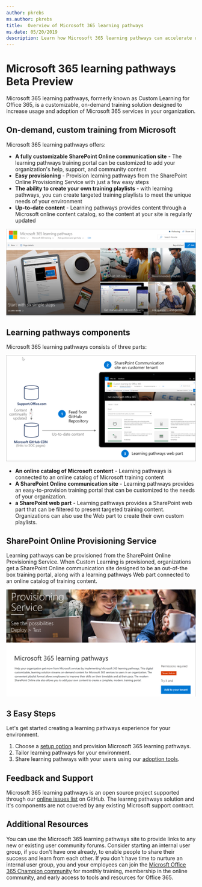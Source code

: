 ```yaml
---
author: pkrebs
ms.author: pkrebs
title:  Overview of Microsoft 365 learning pathways 
ms.date: 05/20/2019
description: Learn how Microsoft 365 learning pathways can accelerate usage and adoption of Microsoft 365 services in your organization. Learning pathways include a custom SharePoint Online web part and a modern SharePoint Online communications training site that is easily provisioned to your Office 365 tenant. 
---
```


# Microsoft 365 learning pathways Beta Preview
Microsoft 365 learning pathways, formerly known as Custom Learning for Office 365, is a customizable, on-demand training solution designed to increase usage and adoption of Microsoft 365 services in your organization.  

## On-demand, custom training from Microsoft

Microsoft 365 learning pathways offers:

- **A fully customizable SharePoint Online communication site** - The learning pathways training portal can be customized to add your organization's help, support, and community content
- **Easy provisioning** - Provision learning pathways from the SharePoint Online Provisioning Service with just a few easy steps
- **The ability to create your own training playlists** - with learning pathways, you can create targeted training playlists to meet the unique needs of your environment
- **Up-to-date content** - Learning pathways provides content through a Microsoft online content catalog, so the content at your site is regularly updated

![cg-introducing.png](media/cg-introducing.png)

## Learning pathways components
Microsoft 365 learning pathways consists of three parts: 

![cg-howitworks.png](media/cg-howitworks.png)

- **An online catalog of Microsoft content** - Learning pathways is connected to an online catalog of Microsoft training content
- **A SharePoint Online communication site** - Learning pathways provides an easy-to-provision training portal that can be customized to the needs of your organization.
- **a SharePoint web part** - Learning pathways provides a SharePoint web part that can be filtered to present targeted training content. Organizations can also use the Web part to create their own custom playlists.

## SharePoint Online Provisioning Service 
Learning pathways can be provisioned from the SharePoint Online Provisioning Service. When Custom Learning is provisioned, organizations get a SharePoint Online communication site designed to be an out-of-the box training portal, along with a learning pathways Web part connected to an online catalog of training content. 

![cg-provision.png](media/cg-provision.png)

## 3 Easy Steps
Let's get started creating a learning pathways experience for your environment.
1. Choose a [setup option](custom_setupoptions.md) and provision Microsoft 365 learning pathways.  
2. Tailor learning pathways for your environment.
3. Share learning pathways with your users using our [adoption tools](driveadoption.md).

## Feedback and Support

Microsoft 365 learning pathways is an open source project supported through our [online issues list](https://aka.ms/CustomLearningHelp) on GitHub. The learnng pathways solution and it's components are not covered by any existing Microsoft support contract.  

## Additional Resources
You can use the Microsoft 365 learning pathways site to provide links to any new or existing user community forums. Consider starting an internal user group, if you don't have one already, to enable people to share their success and learn from each other.  If you don't have time to nurture an internal user group, you and your employees can join the [Microsft Office 365 Champion community](https://aka.ms/O365Champions) for monthly training, membership in the online community, and early access to tools and resources for Office 365.